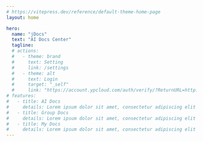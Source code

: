 ```yaml
---
# https://vitepress.dev/reference/default-theme-home-page
layout: home

hero:
  name: "jDocs"
  text: "AI Docs Center"
  tagline: 
  # actions:
  #   - theme: brand
  #     text: Setting
  #     link: /settings
  #   - theme: alt
  #     text: Login
  #     target: "_self"
  #     link: "https://account.ypcloud.com/auth/verify/?ReturnURL=http://localhost:5173/jdocs/callback"
# features:
#   - title: AI Docs
#     details: Lorem ipsum dolor sit amet, consectetur adipiscing elit
#   - title: Group Docs
#     details: Lorem ipsum dolor sit amet, consectetur adipiscing elit
#   - title: My Docs
#     details: Lorem ipsum dolor sit amet, consectetur adipiscing elit
---
```


  <!-- <div class="text-3xl font-bold underline">
    Hello world!!
  </div> -->

<script setup>
  import VPNavBarTitle from 'vitepress/dist/client/theme-default/components/VPNavBar.vue'
  // import VPNavScreen from 'vitepress/dist/client/theme-default/components/VPNavScreen.vue'

</script>


<!-- <VPNavBarTitle/> -->
<!-- <VPNavScreen/> -->